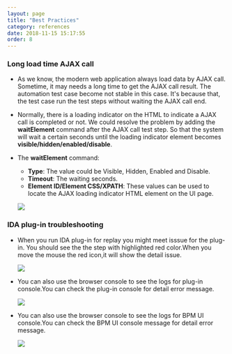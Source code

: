 ```yaml
---
layout: page
title: "Best Practices"
category: references
date: 2018-11-15 15:17:55
order: 8
---
```


### Long load time AJAX call
* As we know, the modern web application always load data by AJAX call. Sometime, it may needs a long time to get the AJAX call result. The automation test case become not stable in this case. It's because that, the test case run the test steps without waiting the AJAX call end.
* Normally, there is a loading indicator on the HTML to indicate a AJAX call is completed or not. We could resolve the problem by adding the **waitElement** command after the AJAX call test step. So that the system will wait a certain seconds until the loading indicator element becomes **visible/hidden/enabled/disable**. 
* The **waitElement** command:
	* **Type**: The value could be Visible, Hidden, Enabled and Disable.
	* **Timeout**: The waiting seconds.
	* **Element ID/Element CSS/XPATH**: These values can be used to locate the AJAX loading indicator HTML element on the UI page.

   ![][references-wait-element]

### IDA plug-in troubleshooting
* When you run IDA plug-in for replay you might meet isssue for the plug-in. You should see the  the step with highlighted red color.When you move the mouse the red icon,it will show the detail issue.

   ![][references-idarecorder]

* You can also use the browser console to see the logs for plug-in console.You can check the plug-in console for detail error message.

   ![][references-pluginConsole]

* You can also use the browser console to see the logs for BPM UI console.You can check the BPM UI console message for detail error message.

   ![][references-browserconsole]


  [references-wait-element]: ../images/references/references-wait-element.png
  [references-idarecorder]: ../images/references/IDARecorder.png
  [references-browserconsole]: ../images/references/Browserconsole.png
  [references-pluginConsole]: ../images/references/PluginConsole.png
